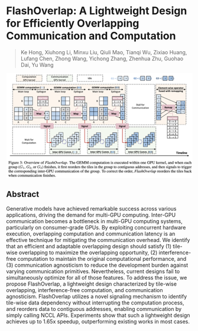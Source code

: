 # FlashOverlap: A Lightweight Design for Efficiently Overlapping Communication and Computation

> Ke Hong, Xiuhong Li, Minxu Liu, Qiuli Mao, Tianqi Wu, Zixiao Huang, Lufang Chen, Zhong Wang, Yichong Zhang, Zhenhua Zhu, Guohao Dai, Yu Wang

<p align="center">
<img src="fig3.png" width="600" title="blank">
</p>

## Abstract

Generative models have achieved remarkable success across various
applications, driving the demand for multi-GPU computing. Inter-GPU
communication becomes a bottleneck in multi-GPU computing systems, particularly
on consumer-grade GPUs. By exploiting concurrent hardware execution,
overlapping computation and communication latency is an effective technique for
mitigating the communication overhead. We identify that an efficient and
adaptable overlapping design should satisfy (1) tile-wise overlapping to
maximize the overlapping opportunity, (2) interference-free computation to
maintain the original computational performance, and (3) communication
agnosticism to reduce the development burden against varying communication
primitives. Nevertheless, current designs fail to simultaneously optimize for
all of those features.
  To address the issue, we propose FlashOverlap, a lightweight design
characterized by tile-wise overlapping, interference-free computation, and
communication agnosticism. FlashOverlap utilizes a novel signaling mechanism to
identify tile-wise data dependency without interrupting the computation
process, and reorders data to contiguous addresses, enabling communication by
simply calling NCCL APIs. Experiments show that such a lightweight design
achieves up to 1.65x speedup, outperforming existing works in most cases.
